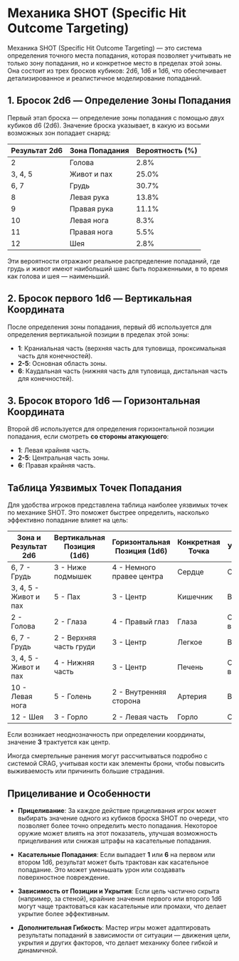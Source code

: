 # Механика SHOT (Specific Hit Outcome Targeting)

Механика SHOT (Specific Hit Outcome Targeting) — это система определения точного места попадания, которая позволяет учитывать не только зону попадания, но и конкретное место в пределах этой зоны. Она состоит из трех бросков кубиков: 2d6, 1d6 и 1d6, что обеспечивает детализированное и реалистичное моделирование попаданий.

## 1. Бросок 2d6 — Определение Зоны Попадания

Первый этап броска — определение зоны попадания с помощью двух кубиков d6 (2d6). Значение броска указывает, в какую из восьми возможных зон попадает снаряд:

| Результат 2d6 | Зона Попадания | Вероятность (%) |
| ------------- | -------------- | --------------- |
| 2             | Голова         | 2.8%            |
| 3, 4, 5       | Живот и пах    | 25.0%           |
| 6, 7          | Грудь          | 30.7%           |
| 8             | Левая рука     | 13.8%           |
| 9             | Правая рука    | 11.1%           |
| 10            | Левая нога     | 8.3%            |
| 11            | Правая нога    | 5.5%            |
| 12            | Шея            | 2.8%            |

Эти вероятности отражают реальное распределение попаданий, где грудь и живот имеют наибольший шанс быть пораженными, в то время как голова и шея — наименьший.

## 2. Бросок первого 1d6 — Вертикальная Координата

После определения зоны попадания, первый d6 используется для определения вертикальной позиции в пределах этой зоны:

- **1**: Краниальная часть (верхняя часть для туловища, проксимальная часть для конечностей).
- **2-5**: Основная область зоны.
- **6**: Каудальная часть (нижняя часть для туловища, дистальная часть для конечностей).

## 3. Бросок второго 1d6 — Горизонтальная Координата

Второй d6 используется для определения горизонтальной позиции попадания, если смотреть **со стороны атакующего**:

- **1**: Левая крайняя часть.
- **2-5**: Центральная часть зоны.
- **6**: Правая крайняя часть.

## Таблица Уязвимых Точек Попадания

Для удобства игроков представлена таблица наиболее уязвимых точек по механике SHOT. Это поможет быстрее определить, насколько эффективно попадание влияет на цель:

| Зона и Результат 2d6  | Вертикальная Позиция (1d6)  | Горизонтальная Позиция (1d6)  | Конкретная Точка     | Уязвимость    |
| --------------------- | --------------------------- | ----------------------------- | -------------------- | ------------- |
| 6, 7 - Грудь          | 3 - Ниже подмышек           | 4 - Немного правее центра     | Сердце               | Смертельно    |
| 3, 4, 5 - Живот и пах | 5 - Пах                     | 3 - Центр                     | Кишечник             | Высокая       |
| 2 - Голова            | 2 - Глаза                   | 4 - Правый глаз               | Глаза                | Очень высокая |
| 6, 7 - Грудь          | 2 - Верхняя часть груди     | 3 - Центр                     | Легкое               | Высокая       |
| 3, 4, 5 - Живот и пах | 4 - Нижняя часть            | 3 - Центр                     | Печень               | Очень высокая |
| 10 - Левая нога       | 5 - Голень                  | 2 - Внутренняя сторона        | Артерия              | Высокая       |
| 12 - Шея              | 3 - Горло                   | 2 - Левая часть               | Горло                | Смертельно    |

Если возникает неоднозначность при определении координаты, значение **3** трактуется как центр.

Иногда смертельные ранения могут рассчитываться подробно с системой CRAG, учитывая кости как элементы брони, чтобы повысить выживаемость или причинить большие страдания.

## Прицеливание и Особенности

- **Прицеливание**: За каждое действие прицеливания игрок может выбирать значение одного из кубиков броска SHOT по очереди, что позволяет более точно определить место попадания. Некоторое оружие может влиять на этот показатель, улучшая возможность прицеливания или снижая штрафы на касательные попадания.

- **Касательные Попадания**: Если выпадает **1** или **6** на первом или втором 1d6, результат может быть трактован как касательное попадание. Это может уменьшать урон или создавать поверхностное повреждение.

- **Зависимость от Позиции и Укрытия**: Если цель частично скрыта (например, за стеной), крайние значения первого или второго 1d6 могут чаще трактоваться как касательные или промахи, что делает укрытие более эффективным.

- **Дополнительная Гибкость**: Мастер игры может адаптировать результаты попаданий в зависимости от ситуации — движения цели, укрытия и других факторов, что делает механику более гибкой и динамичной.



